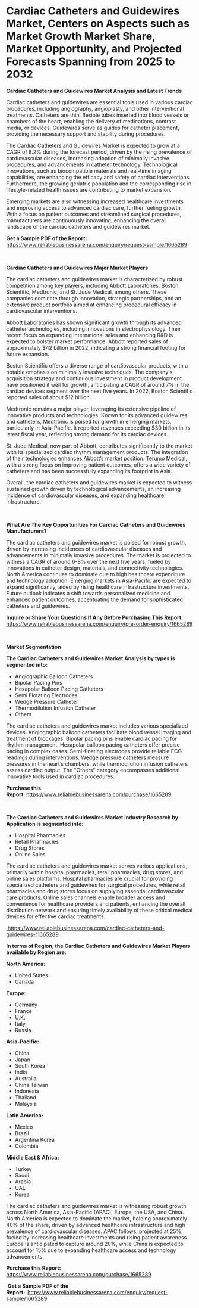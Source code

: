 <p><h1>Cardiac Catheters and Guidewires Market, Centers on Aspects such as Market Growth Market Share, Market Opportunity, and Projected Forecasts Spanning from 2025 to 2032</h1></p><p><strong>Cardiac Catheters and Guidewires Market Analysis and Latest Trends</strong></p>
<p><p>Cardiac catheters and guidewires are essential tools used in various cardiac procedures, including angiography, angioplasty, and other interventional treatments. Catheters are thin, flexible tubes inserted into blood vessels or chambers of the heart, enabling the delivery of medications, contrast media, or devices. Guidewires serve as guides for catheter placement, providing the necessary support and stability during procedures.</p><p>The Cardiac Catheters and Guidewires Market is expected to grow at a CAGR of 8.2% during the forecast period, driven by the rising prevalence of cardiovascular diseases, increasing adoption of minimally invasive procedures, and advancements in catheter technology. Technological innovations, such as biocompatible materials and real-time imaging capabilities, are enhancing the efficacy and safety of cardiac interventions. Furthermore, the growing geriatric population and the corresponding rise in lifestyle-related health issues are contributing to market expansion.</p><p>Emerging markets are also witnessing increased healthcare investments and improving access to advanced cardiac care, further fueling growth. With a focus on patient outcomes and streamlined surgical procedures, manufacturers are continuously innovating, enhancing the overall landscape of the cardiac catheters and guidewires market.</p></p>
<p><strong>Get a Sample PDF of the Report:&nbsp;</strong> <a href="https://www.reliablebusinessarena.com/enquiry/request-sample/1665289?utm_campaign=3017&utm_medium=2&utm_source=Github&utm_content=ia&utm_term=14042025&utm_id=cardiac-catheters-and-guidewires">https://www.reliablebusinessarena.com/enquiry/request-sample/1665289</a></p>
<p>&nbsp;</p>
<p><strong>Cardiac Catheters and Guidewires Major Market Players</strong></p>
<p><p>The cardiac catheters and guidewires market is characterized by robust competition among key players, including Abbott Laboratories, Boston Scientific, Medtronic, and St. Jude Medical, among others. These companies dominate through innovation, strategic partnerships, and an extensive product portfolio aimed at enhancing procedural efficacy in cardiovascular interventions.</p><p>Abbott Laboratories has shown significant growth through its advanced catheter technologies, including innovations in electrophysiology. Their recent focus on expanding international sales and enhancing R&D is expected to bolster market performance. Abbott reported sales of approximately $42 billion in 2022, indicating a strong financial footing for future expansion.</p><p>Boston Scientific offers a diverse range of cardiovascular products, with a notable emphasis on minimally invasive techniques. The company's acquisition strategy and continuous investment in product development have positioned it well for growth, anticipating a CAGR of around 7% in the cardiac devices segment over the next five years. In 2022, Boston Scientific reported sales of about $12 billion.</p><p>Medtronic remains a major player, leveraging its extensive pipeline of innovative products and technologies. Known for its advanced guidewires and catheters, Medtronic is poised for growth in emerging markets, particularly in Asia-Pacific. It reported revenues exceeding $30 billion in its latest fiscal year, reflecting strong demand for its cardiac devices.</p><p>St. Jude Medical, now part of Abbott, contributes significantly to the market with its specialized cardiac rhythm management products. The integration of their technologies enhances Abbott’s market position. Terumo Medical, with a strong focus on improving patient outcomes, offers a wide variety of catheters and has been successfully expanding its footprint in Asia.</p><p>Overall, the cardiac catheters and guidewires market is expected to witness sustained growth driven by technological advancements, an increasing incidence of cardiovascular diseases, and expanding healthcare infrastructure.</p></p>
<p>&nbsp;</p>
<p><strong>What Are The Key Opportunities For Cardiac Catheters and Guidewires Manufacturers?</strong></p>
<p><p>The cardiac catheters and guidewires market is poised for robust growth, driven by increasing incidences of cardiovascular diseases and advancements in minimally invasive procedures. The market is projected to witness a CAGR of around 6-8% over the next five years, fueled by innovations in catheter design, materials, and connectivity technologies. North America continues to dominate due to high healthcare expenditure and technology adoption. Emerging markets in Asia-Pacific are expected to expand significantly, aided by rising healthcare infrastructure investments. Future outlook indicates a shift towards personalized medicine and enhanced patient outcomes, accentuating the demand for sophisticated catheters and guidewires.</p></p>
<p><strong>Inquire or Share Your Questions If Any Before Purchasing This Report:</strong> <a href="https://www.reliablebusinessarena.com/enquiry/pre-order-enquiry/1665289?utm_campaign=3017&utm_medium=2&utm_source=Github&utm_content=ia&utm_term=14042025&utm_id=cardiac-catheters-and-guidewires">https://www.reliablebusinessarena.com/enquiry/pre-order-enquiry/1665289</a></p>
<p>&nbsp;</p>
<p><strong>Market Segmentation</strong></p>
<p><strong>The Cardiac Catheters and Guidewires Market Analysis by types is segmented into:</strong></p>
<p><ul><li>Angiographic Balloon Catheters</li><li>Bipolar Pacing Pins</li><li>Hexapolar Balloon Pacing Catheters</li><li>Semi Flotating Electrodes</li><li>Wedge Pressure Catheter</li><li>Thermodilution Infusion Catheter</li><li>Others</li></ul></p>
<p><p>The cardiac catheters and guidewires market includes various specialized devices. Angiographic balloon catheters facilitate blood vessel imaging and treatment of blockages. Bipolar pacing pins enable cardiac pacing for rhythm management. Hexapolar balloon pacing catheters offer precise pacing in complex cases. Semi-floating electrodes provide reliable ECG readings during interventions. Wedge pressure catheters measure pressures in the heart’s chambers, while thermodilution infusion catheters assess cardiac output. The "Others" category encompasses additional innovative tools used in cardiac procedures.</p></p>
<p><strong>Purchase this Report:&nbsp;</strong><a href="https://www.reliablebusinessarena.com/purchase/1665289?utm_campaign=3017&utm_medium=2&utm_source=Github&utm_content=ia&utm_term=14042025&utm_id=cardiac-catheters-and-guidewires">https://www.reliablebusinessarena.com/purchase/1665289</a></p>
<p>&nbsp;</p>
<p><strong>The Cardiac Catheters and Guidewires Market Industry Research by Application is segmented into:</strong></p>
<p><ul><li>Hospital Pharmacies</li><li>Retail Pharmacies</li><li>Drug Stores</li><li>Online Sales</li></ul></p>
<p><p>The cardiac catheters and guidewires market serves various applications, primarily within hospital pharmacies, retail pharmacies, drug stores, and online sales platforms. Hospital pharmacies are crucial for providing specialized catheters and guidewires for surgical procedures, while retail pharmacies and drug stores focus on supplying essential cardiovascular care products. Online sales channels enable broader access and convenience for healthcare providers and patients, enhancing the overall distribution network and ensuring timely availability of these critical medical devices for effective cardiac treatments.</p></p>
<p><a href="https://www.reliablebusinessarena.com/cardiac-catheters-and-guidewires-r1665289?utm_campaign=3017&utm_medium=2&utm_source=Github&utm_content=ia&utm_term=14042025&utm_id=cardiac-catheters-and-guidewires">&nbsp;https://www.reliablebusinessarena.com/cardiac-catheters-and-guidewires-r1665289</a></p>
<p><strong>In terms of Region, the Cardiac Catheters and Guidewires Market Players available by Region are:</strong></p>
<p>
    <p> <strong> North America: </strong>
        <ul>
            <li>United States</li>
            <li>Canada</li>
        </ul>
        </p> 
    <p> <strong> Europe: </strong>
        <ul>
            <li>Germany</li>
            <li>France</li>
            <li>U.K.</li>
            <li>Italy</li>
            <li>Russia</li>
        </ul>
        </p> 
    <p> <strong> Asia-Pacific: </strong>
        <ul>
            <li>China</li>
            <li>Japan</li>
            <li>South Korea</li>
            <li>India</li>
            <li>Australia</li>
            <li>China Taiwan</li>
            <li>Indonesia</li>
            <li>Thailand</li>
            <li>Malaysia</li>
        </ul>
        </p> 
    <p> <strong> Latin America: </strong>
        <ul>
            <li>Mexico</li>
            <li>Brazil</li>
            <li>Argentina Korea</li>
            <li>Colombia</li>
        </ul>
        </p> 
    <p> <strong> Middle East & Africa: </strong>
        <ul>
            <li>Turkey</li>
            <li>Saudi</li>
            <li>Arabia</li>
            <li>UAE</li>
            <li>Korea</li>
        </ul>
    </p>
    </p>
<p><p>The cardiac catheters and guidewires market is witnessing robust growth across North America, Asia-Pacific (APAC), Europe, the USA, and China. North America is expected to dominate the market, holding approximately 40% of the share, driven by advanced healthcare infrastructure and high prevalence of cardiovascular diseases. APAC follows, projected at 25%, fueled by increasing healthcare investments and rising patient awareness. Europe is anticipated to capture around 20%, while China is expected to account for 15% due to expanding healthcare access and technology advancements.</p></p>
<p><strong>Purchase this Report: </strong><a href="https://www.reliablebusinessarena.com/purchase/1665289?utm_campaign=3017&utm_medium=2&utm_source=Github&utm_content=ia&utm_term=14042025&utm_id=cardiac-catheters-and-guidewires">https://www.reliablebusinessarena.com/purchase/1665289</a></p>
<p>&nbsp;<strong>Get a Sample PDF of the Report:&nbsp;&nbsp;</strong><a href="https://www.reliablebusinessarena.com/enquiry/request-sample/1665289?utm_campaign=3017&utm_medium=2&utm_source=Github&utm_content=ia&utm_term=14042025&utm_id=cardiac-catheters-and-guidewires">https://www.reliablebusinessarena.com/enquiry/request-sample/1665289</a></p>
<p><strong></strong></p>
<p><p></p><p></p><p></p></p>